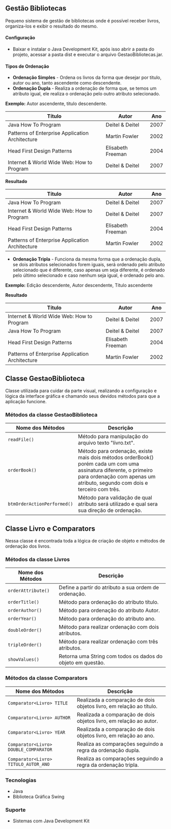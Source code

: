 ## Gestão Bibliotecas

Pequeno sistema de gestão de bibliotecas onde é possível receber livros, organiza-los e exibir o resultado do mesmo.

#### Configuração
- Baixar e instalar o Java Development Kit, após isso abrir a pasta do projeto, acessar a pasta dist e executar o arquivo GestaoBibliotecas.jar.

#### Tipos de Ordenação
- **Ordenação Simples** - Ordena os livros da forma que desejar por titulo, autor ou ano, tanto ascendente como descendente. 
- **Ordenação Dupla** -  Realiza a ordenação de forma que, se temos um atributo igual, ele realiza o ordenação pelo outro atributo selecionado. 

**Exemplo:**
Autor ascendente, titulo descendente.

Título  | Autor | Ano
------------- | ------------- | -------------
Java How To Program| Deitel & Deitel | 2007
Patterns of Enterprise Application Architecture| Martin Fowler | 2002
Head First Design Patterns | Elisabeth Freeman | 2004
Internet & World Wide Web: How to Program | Deitel & Deitel | 2007

**Resultado**

Título  | Autor | Ano
------------- | ------------- | -------------
Java How To Program| Deitel & Deitel | 2007
Internet & World Wide Web: How to Program | Deitel & Deitel | 2007
Head First Design Patterns | Elisabeth Freeman | 2004
Patterns of Enterprise Application Architecture| Martin Fowler | 2002


- **Ordenação Tripla** - Funciona da mesma forma que a ordenação dupla, se dois atributos selecionados forem iguais, será ordenado pelo atributo selecionado que é diferente, caso apenas um seja diferente, é ordenado pelo último selecionado e caso nenhum seja igual, é ordenado pelo ano.

**Exemplo:**
Edição descendente, Autor descendente, Título ascendente

**Resultado**

Título  | Autor | Ano
------------- | ------------- | -------------
Internet & World Wide Web: How to Program | Deitel & Deitel | 2007
Java How To Program| Deitel & Deitel | 2007
Head First Design Patterns | Elisabeth Freeman | 2004
Patterns of Enterprise Application Architecture| Martin Fowler | 2002



## Classe GestaoBiblioteca
Classe utilizada para cuidar da parte visual, realizando a configuração e lógica da interface gráfica e chamando seus devidos métodos para que a aplicação funcione.

### Métodos da classe GestaoBiblioteca

Nome dos Métodos  | Descrição
------------- | -------------
`readFile()`  | Método para manipulação do arquivo texto "livro.txt".
`orderBook()` | Método para ordenação, existe mais dois métodos orderBook() porém cada um com uma assinatura diferente, o primeiro para ordenação com apenas um atributo, segundo com dois e terceiro com três.
`btmOrderActionPerformed()` | Método para validação de qual atributo será utilizado e qual sera sua direção de ordenação.

## Classe Livro e Comparators
Nessa classe é encontrada toda a lógica de criação de objeto e métodos de ordenação dos livros.

### Métodos da classe Livros

Nome dos Métodos  | Descrição
------------- | -------------
`orderAttribute()`  | Define a partir do atributo a sua ordem de ordenação.
`orderTitle()` | Método para ordenação do atributo título.
`orderAuthor()` | Método para ordenação do atributo Autor.
`orderYear()` | Método para ordenação do atributo ano.
`doubleOrder()` | Método para realizar ordenação com dois atributos.
`tripleOrder()` | Método para realizar ordenação com três atributos.
`showValues()` | Retorna uma String com todos os dados do objeto em questão.

### Métodos da classe Comparators 

Nome dos Métodos  | Descrição
------------- | -------------
`Comparator<Livro> TITLE`  | Realizada a comparação de dois objetos livro, em relação ao título.
`Comparator<Livro> AUTHOR` | Realizada a comparação de dois objetos livro, em relação ao autor.
`Comparator<Livro> YEAR` | Realizada a comparação de dois objetos livro, em relação ao ano.
`Comparator<Livro> DOUBLE_COMPARATOR` | Realiza as comparações seguindo a regra da ordenação dupla.
`Comparator<Livro> TITULO_AUTOR_ANO` | Realiza as comparações seguindo a regra da ordenação tripla.

### Tecnologias
- Java
- Biblioteca Gráfica Swing

### Suporte
- Sistemas com Java Development Kit


